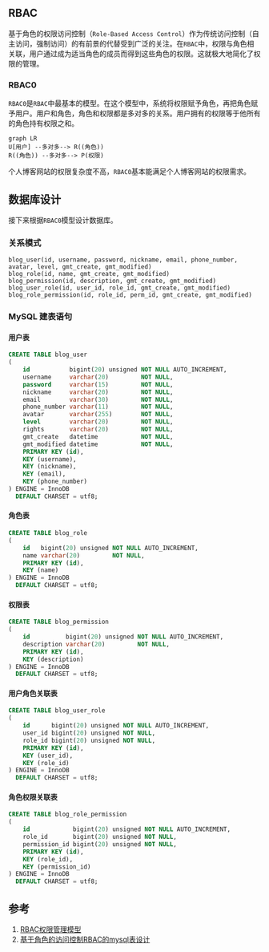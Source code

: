 ## RBAC
基于角色的权限访问控制（`Role-Based Access Control`）作为传统访问控制（自主访问，强制访问）的有前景的代替受到广泛的关注。在`RBAC`中，权限与角色相关联，用户通过成为适当角色的成员而得到这些角色的权限。这就极大地简化了权限的管理。

### RBAC0
`RBAC0`是`RBAC`中最基本的模型。在这个模型中，系统将权限赋予角色，再把角色赋予用户。用户和角色，角色和权限都是多对多的关系。用户拥有的权限等于他所有的角色持有权限之和。
```mermaid
graph LR
U[用户] --多对多--> R((角色)) 
R((角色)) --多对多--> P(权限)
```
个人博客网站的权限复杂度不高，`RBAC0`基本能满足个人博客网站的权限需求。
## 数据库设计
接下来根据`RBAC0`模型设计数据库。
### 关系模式
```
blog_user(id, username, password, nickname, email, phone_number, avatar, level, gmt_create, gmt_modified)
blog_role(id, name, gmt_create, gmt_modified)
blog_permission(id, description, gmt_create, gmt_modified)
blog_user_role(id, user_id, role_id, gmt_create, gmt_modified)
blog_role_permission(id, role_id, perm_id, gmt_create, gmt_modified)
```
### MySQL 建表语句
#### 用户表 
```sql
CREATE TABLE blog_user
(
    id           bigint(20) unsigned NOT NULL AUTO_INCREMENT,
    username     varchar(20)         NOT NULL,
    password     varchar(15)         NOT NULL,
    nickname     varchar(20)         NOT NULL,
    email        varchar(30)         NOT NULL,
    phone_number varchar(11)         NOT NULL,
    avatar       varchar(255)        NOT NULL,
    level        varchar(20)         NOT NULL,
    rights       varchar(20)         NOT NULL,
    gmt_create   datetime            NOT NULL,
    gmt_modified datetime            NOT NULL,
    PRIMARY KEY (id),
    KEY (username),
    KEY (nickname),
    KEY (email),
    KEY (phone_number)
) ENGINE = InnoDB
  DEFAULT CHARSET = utf8;
```
#### 角色表  
```sql
CREATE TABLE blog_role
(
    id   bigint(20) unsigned NOT NULL AUTO_INCREMENT,
    name varchar(20)         NOT NULL,
    PRIMARY KEY (id),
    KEY (name)
) ENGINE = InnoDB
  DEFAULT CHARSET = utf8;
```
#### 权限表  
```sql
CREATE TABLE blog_permission
(
    id          bigint(20) unsigned NOT NULL AUTO_INCREMENT,
    description varchar(20)         NOT NULL,
    PRIMARY KEY (id),
    KEY (description)
) ENGINE = InnoDB
  DEFAULT CHARSET = utf8;
```
  
#### 用户角色关联表  
```sql
CREATE TABLE blog_user_role
(
    id      bigint(20) unsigned NOT NULL AUTO_INCREMENT,
    user_id bigint(20) unsigned NOT NULL,
    role_id bigint(20) unsigned NOT NULL,
    PRIMARY KEY (id),
    KEY (user_id),
    KEY (role_id)
) ENGINE = InnoDB
  DEFAULT CHARSET = utf8;
```
#### 角色权限关联表  
```sql
CREATE TABLE blog_role_permission
(
    id            bigint(20) unsigned NOT NULL AUTO_INCREMENT,
    role_id       bigint(20) unsigned NOT NULL,
    permission_id bigint(20) unsigned NOT NULL,
    PRIMARY KEY (id),
    KEY (role_id),
    KEY (permission_id)
) ENGINE = InnoDB
  DEFAULT CHARSET = utf8;
```
## 参考
1. [RBAC权限管理模型](https://www.xiaoman.cn/detail/150)
2. [基于角色的访问控制RBAC的mysql表设计](https://blog.csdn.net/xiaoxiaodongxie/article/details/52400488)
<!--stackedit_data:
eyJoaXN0b3J5IjpbMjk0ODczMSwtMTkxMDM5MzMzLC01MjU1Nj
Q3MDksNDIxNDg5NDM1LDc2OTY2ODIzMCw5NjU5NjA4NDEsLTQy
NDEyNDIxMywtMTMwNjYyNjU1NiwtMzE4NTA3NzksODgyMTI0OT
Y2LDIxMjEwMjc5LC0yMjgxNTY5ODEsLTE1MzYwMzY0OTUsMjE2
NzMyNTU0LDEyMjQ5OTAzNDZdfQ==
-->